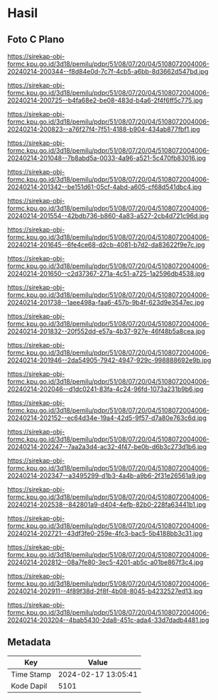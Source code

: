 # Hasil

## Foto C Plano

https://sirekap-obj-formc.kpu.go.id/3d18/pemilu/pdpr/51/08/07/20/04/5108072004006-20240214-200344--f8d84e0d-7c7f-4cb5-a6bb-8d3662d547bd.jpg

https://sirekap-obj-formc.kpu.go.id/3d18/pemilu/pdpr/51/08/07/20/04/5108072004006-20240214-200725--b4fa68e2-be08-483d-b4a6-2f4f6ff5c775.jpg

https://sirekap-obj-formc.kpu.go.id/3d18/pemilu/pdpr/51/08/07/20/04/5108072004006-20240214-200823--a76f27f4-7f51-4188-b904-434ab877fbf1.jpg

https://sirekap-obj-formc.kpu.go.id/3d18/pemilu/pdpr/51/08/07/20/04/5108072004006-20240214-201048--7b8abd5a-0033-4a96-a521-5c470fb83016.jpg

https://sirekap-obj-formc.kpu.go.id/3d18/pemilu/pdpr/51/08/07/20/04/5108072004006-20240214-201342--be151d61-05cf-4abd-a605-cf68d541dbc4.jpg

https://sirekap-obj-formc.kpu.go.id/3d18/pemilu/pdpr/51/08/07/20/04/5108072004006-20240214-201554--42bdb736-b860-4a83-a527-2cb4d721c96d.jpg

https://sirekap-obj-formc.kpu.go.id/3d18/pemilu/pdpr/51/08/07/20/04/5108072004006-20240214-201645--6fe4ce68-d2cb-4081-b7d2-da83622f9e7c.jpg

https://sirekap-obj-formc.kpu.go.id/3d18/pemilu/pdpr/51/08/07/20/04/5108072004006-20240214-201650--c2d37367-271a-4c51-a725-1a2596db4538.jpg

https://sirekap-obj-formc.kpu.go.id/3d18/pemilu/pdpr/51/08/07/20/04/5108072004006-20240214-201738--1aee498a-faa6-457b-9b4f-623d9e3547ec.jpg

https://sirekap-obj-formc.kpu.go.id/3d18/pemilu/pdpr/51/08/07/20/04/5108072004006-20240214-201832--20f552dd-e57a-4b37-927e-46f48b5a8cea.jpg

https://sirekap-obj-formc.kpu.go.id/3d18/pemilu/pdpr/51/08/07/20/04/5108072004006-20240214-201946--2da54905-7942-4947-929c-998888692e9b.jpg

https://sirekap-obj-formc.kpu.go.id/3d18/pemilu/pdpr/51/08/07/20/04/5108072004006-20240214-202046--d1dc0241-83fa-4c24-96fd-1073a231b9b6.jpg

https://sirekap-obj-formc.kpu.go.id/3d18/pemilu/pdpr/51/08/07/20/04/5108072004006-20240214-202152--ec64d34e-19a4-42d5-9f57-d7a80e763c6d.jpg

https://sirekap-obj-formc.kpu.go.id/3d18/pemilu/pdpr/51/08/07/20/04/5108072004006-20240214-202247--7aa2a3d4-ac32-4f47-be0b-d6b3c273d1b6.jpg

https://sirekap-obj-formc.kpu.go.id/3d18/pemilu/pdpr/51/08/07/20/04/5108072004006-20240214-202347--a3495299-d1b3-4a4b-a9b6-2f31e26561a9.jpg

https://sirekap-obj-formc.kpu.go.id/3d18/pemilu/pdpr/51/08/07/20/04/5108072004006-20240214-202538--842801a9-d404-4efb-82b0-228fa63441b1.jpg

https://sirekap-obj-formc.kpu.go.id/3d18/pemilu/pdpr/51/08/07/20/04/5108072004006-20240214-202721--43df3fe0-259e-4fc3-bac5-5b4188bb3c31.jpg

https://sirekap-obj-formc.kpu.go.id/3d18/pemilu/pdpr/51/08/07/20/04/5108072004006-20240214-202812--08a7fe80-3ec5-4201-ab5c-a01be867f3c4.jpg

https://sirekap-obj-formc.kpu.go.id/3d18/pemilu/pdpr/51/08/07/20/04/5108072004006-20240214-202911--4f89f38d-2f8f-4b08-8045-b4232527ed13.jpg

https://sirekap-obj-formc.kpu.go.id/3d18/pemilu/pdpr/51/08/07/20/04/5108072004006-20240214-203204--4bab5430-2da8-451c-ada4-33d7dadb4481.jpg


## Metadata

| Key        | Value               |
| ---------- | ------------------- |
| Time Stamp | 2024-02-17 13:05:41 |
| Kode Dapil | 5101                |



